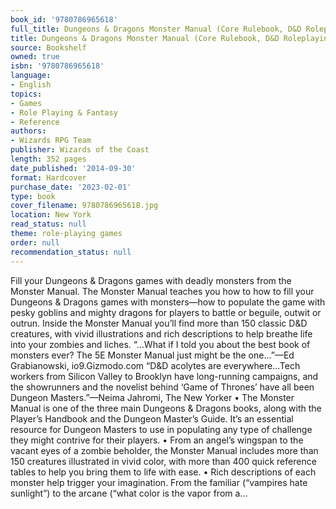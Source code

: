 ```yaml
---
book_id: '9780786965618'
full_title: Dungeons & Dragons Monster Manual (Core Rulebook, D&D Roleplaying Game)
title: Dungeons & Dragons Monster Manual (Core Rulebook, D&D Roleplaying Game)
source: Bookshelf
owned: true
isbn: '9780786965618'
language:
- English
topics:
- Games
- Role Playing & Fantasy
- Reference
authors:
- Wizards RPG Team
publisher: Wizards of the Coast
length: 352 pages
date_published: '2014-09-30'
format: Hardcover
purchase_date: '2023-02-01'
type: book
cover_filename: 9780786965618.jpg
location: New York
read_status: null
theme: role-playing games
order: null
recommendation_status: null
---
```

Fill your Dungeons & Dragons games with deadly monsters from the Monster Manual.
The Monster Manual teaches you how to how to fill your Dungeons & Dragons games with monsters—how to populate the game with pesky goblins and mighty dragons for players to battle or beguile, outwit or outrun.
Inside the Monster Manual you’ll find more than 150 classic D&D creatures, with vivid illustrations and rich descriptions to help breathe life into your zombies and liches.
“…What if I told you about the best book of monsters ever? The 5E Monster Manual just might be the one...”—Ed Grabianowski, io9.Gizmodo.com
“D&D acolytes are everywhere...Tech workers from Silicon Valley to Brooklyn have long-running campaigns, and the showrunners and the novelist behind ‘Game of Thrones’ have all been Dungeon Masters.”—Neima Jahromi, The New Yorker
• The Monster Manual is one of the three main Dungeons & Dragons books, along with the Player’s Handbook and the Dungeon Master’s Guide. It’s an essential resource for Dungeon Masters to use in populating any type of challenge they might contrive for their players.
• From an angel’s wingspan to the vacant eyes of a zombie beholder, the Monster Manual includes more than 150 creatures illustrated in vivid color, with more than 400 quick reference tables to help you bring them to life with ease.
• Rich descriptions of each monster help trigger your imagination. From the familiar (“vampires hate sunlight”) to the arcane (“what color is the vapor from a...

